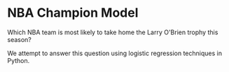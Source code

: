 # NBA Champion Model
Which NBA team is most likely to take home the Larry O'Brien trophy this season?

We attempt to answer this question using logistic regression techniques in Python.
